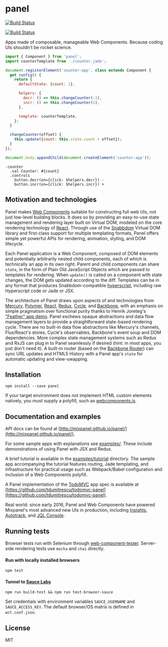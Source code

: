 # panel

[![Build Status](https://travis-ci.org/mixpanel/panel.svg?branch=master)](https://travis-ci.org/mixpanel/panel)

[![Build Status](https://saucelabs.com/browser-matrix/panel.svg)](https://saucelabs.com/open_sauce/user/panel)

Apps made of composable, manageable Web Components. Because coding UIs shouldn't be rocket science.

```javascript
import { Component } from 'panel';
import counterTemplate from './counter.jade';

document.registerElement('counter-app', class extends Component {
  get config() {
    return {
      defaultState: {count: 1},

      helpers: {
        decr: () => this.changeCounter(-1),
        incr: () => this.changeCounter(1),
      },

      template: counterTemplate,
    };
  }

  changeCounter(offset) {
    this.update({count: this.state.count + offset});
  }
});

document.body.appendChild(document.createElement('counter-app'));
```
```jade
.counter
  .val Counter: #{count}
  .controls
    button.decr(on={click: $helpers.decr}) -
    button.incr(on={click: $helpers.incr}) +
```

## Motivation and technologies

Panel makes [Web Components](http://webcomponents.org/) suitable for constructing full web UIs, not just low-level building blocks. It does so by providing an easy-to-use state management and rendering layer built on Virtual DOM, modeled on the core rendering technology of [React](https://facebook.github.io/react/). Through use of the [Snabbdom](https://github.com/snabbdom/snabbdom) Virtual DOM library and first-class support for multiple templating formats, Panel offers simple yet powerful APIs for rendering, animation, styling, and DOM lifecycle.

Each Panel application is a Web Component, composed of DOM elements and potentially arbitrarily nested child components, each of which is technically an app in its own right. Parent and child components can share `state`, in the form of Plain Old JavaScript Objects which are passed to templates for rendering. When `update()` is called on a component with state changes, the DOM gets updated according to the diff. Templates can be in any format that produces Snabbdom-compatible [hyperscript](https://github.com/snabbdom/snabbdom#snabbdomh), including raw Hyperscript code or Jade or JSX.

The architecture of Panel draws upon aspects of and technologies from [Mercury](https://github.com/Raynos/mercury), [Polymer](https://www.polymer-project.org), [React](https://facebook.github.io/react/), [Redux](http://redux.js.org/), [Cycle](http://cycle.js.org/), and [Backbone](http://backbonejs.org/), with an emphasis on simple pragmatism over functional purity thanks to Henrik Joreteg's ["Feather" app demo](https://github.com/HenrikJoreteg/feather-app). Panel eschews opaque abstractions and data flow management layers to provide a straightforward state-based rendering cycle. There are no built-in data flow abstractions like Mercury's channels, Flux/React's stores, Cycle's observables, Backbone's event soup and DOM dependencies. More complex state management systems such as Redux and RxJS can plug in to Panel seamlessly if desired (hint: in most apps, you just don't need it). A built-in router (based on the [Backbone Router](http://backbonejs.org/#Router)) can sync URL updates and HTML5 History with a Panel app's `state` for automatic updating and view-swapping.

## Installation

`npm install --save panel`

If your target environment does not implement HTML custom elements natively, you must supply a polyfill, such as [webcomponents.js](https://github.com/webcomponents/webcomponentsjs).

## Documentation and examples

API docs can be found at [http://mixpanel.github.io/panel/](http://mixpanel.github.io/panel/).

For some sample apps with explanations see [examples/](https://github.com/mixpanel/panel/tree/master/examples). These include demonstrations of using Panel with JSX and Redux.

A brief tutorial is available in the [examples/tutorial](https://github.com/mixpanel/panel/tree/master/examples/tutorial) directory. The sample app accompanying the tutorial features routing, Jade templating, and infrastructure for practical usage such as Webpack/Babel configuration and inclusion of a Web Components polyfill.

A Panel implementation of the [TodoMVC](http://todomvc.com/) app spec is available at [https://github.com/tdumitrescu/todomvc-panel](https://github.com/tdumitrescu/todomvc-panel).

Real world: since early 2016, Panel and Web Components have powered Mixpanel's most advanced new UIs in production, including [Insights](https://mixpanel.com/report/insights), [Autotrack](https://mixpanel.com/report/autotrack/web), and [JQL Console](https://mixpanel.com/report/jql-console).

## Running tests

Browser tests run with Selenium through [web-component-tester](https://github.com/Polymer/web-component-tester). Server-side rendering tests use `mocha` and `chai` directly.

#### Run with locally installed browsers
`npm test`

#### Tunnel to [Sauce Labs](https://saucelabs.com/)
`npm run build-test && npm run test-browser-sauce`

Set credentials with environment variables `SAUCE_USERNAME` and `SAUCE_ACCESS_KEY`. The default browser/OS matrix is defined in `wct.conf.json`.

## License

MIT
